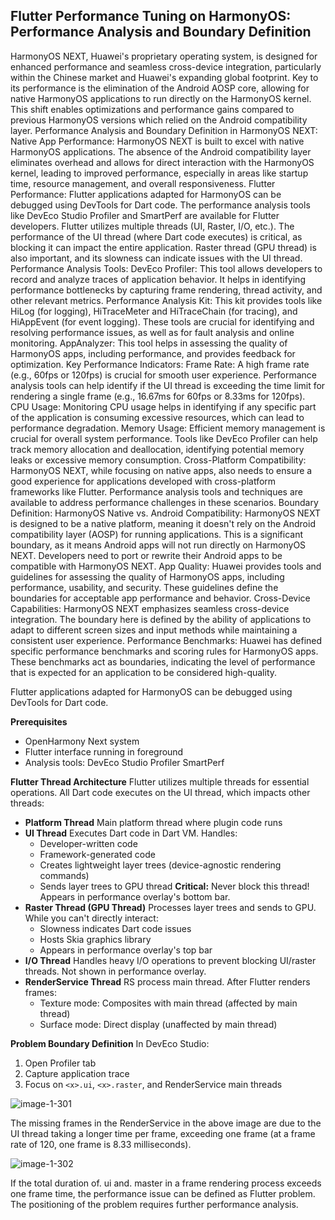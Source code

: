 ##  Flutter Performance Tuning on HarmonyOS: Performance Analysis and Boundary Definition

HarmonyOS NEXT, Huawei's proprietary operating system, is designed for enhanced performance and seamless cross-device integration, particularly within the Chinese market and Huawei's expanding global footprint. Key to its performance is the elimination of the Android AOSP core, allowing for native HarmonyOS applications to run directly on the HarmonyOS kernel. This shift enables optimizations and performance gains compared to previous HarmonyOS versions which relied on the Android compatibility layer. 
Performance Analysis and Boundary Definition in HarmonyOS NEXT:
Native App Performance:
HarmonyOS NEXT is built to excel with native HarmonyOS applications. The absence of the Android compatibility layer eliminates overhead and allows for direct interaction with the HarmonyOS kernel, leading to improved performance, especially in areas like startup time, resource management, and overall responsiveness. 
Flutter Performance:
Flutter applications adapted for HarmonyOS can be debugged using DevTools for Dart code. The performance analysis tools like DevEco Studio Profiler and SmartPerf are available for Flutter developers. Flutter utilizes multiple threads (UI, Raster, I/O, etc.). The performance of the UI thread (where Dart code executes) is critical, as blocking it can impact the entire application. Raster thread (GPU thread) is also important, and its slowness can indicate issues with the UI thread. 
Performance Analysis Tools:
DevEco Profiler: This tool allows developers to record and analyze traces of application behavior. It helps in identifying performance bottlenecks by capturing frame rendering, thread activity, and other relevant metrics. 
Performance Analysis Kit: This kit provides tools like HiLog (for logging), HiTraceMeter and HiTraceChain (for tracing), and HiAppEvent (for event logging). These tools are crucial for identifying and resolving performance issues, as well as for fault analysis and online monitoring. 
AppAnalyzer: This tool helps in assessing the quality of HarmonyOS apps, including performance, and provides feedback for optimization. 
Key Performance Indicators:
Frame Rate: A high frame rate (e.g., 60fps or 120fps) is crucial for smooth user experience. Performance analysis tools can help identify if the UI thread is exceeding the time limit for rendering a single frame (e.g., 16.67ms for 60fps or 8.33ms for 120fps). 
CPU Usage: Monitoring CPU usage helps in identifying if any specific part of the application is consuming excessive resources, which can lead to performance degradation. 
Memory Usage: Efficient memory management is crucial for overall system performance. Tools like DevEco Profiler can help track memory allocation and deallocation, identifying potential memory leaks or excessive memory consumption. 
Cross-Platform Compatibility:
HarmonyOS NEXT, while focusing on native apps, also needs to ensure a good experience for applications developed with cross-platform frameworks like Flutter. Performance analysis tools and techniques are available to address performance challenges in these scenarios. 
Boundary Definition:
HarmonyOS Native vs. Android Compatibility:
HarmonyOS NEXT is designed to be a native platform, meaning it doesn't rely on the Android compatibility layer (AOSP) for running applications. This is a significant boundary, as it means Android apps will not run directly on HarmonyOS NEXT. Developers need to port or rewrite their Android apps to be compatible with HarmonyOS NEXT. 
App Quality:
Huawei provides tools and guidelines for assessing the quality of HarmonyOS apps, including performance, usability, and security. These guidelines define the boundaries for acceptable app performance and behavior. 
Cross-Device Capabilities:
HarmonyOS NEXT emphasizes seamless cross-device integration. The boundary here is defined by the ability of applications to adapt to different screen sizes and input methods while maintaining a consistent user experience. 
Performance Benchmarks:
Huawei has defined specific performance benchmarks and scoring rules for HarmonyOS apps. These benchmarks act as boundaries, indicating the level of performance that is expected for an application to be considered high-quality. 

Flutter applications adapted for HarmonyOS can be debugged using DevTools for Dart code.

**Prerequisites**

- OpenHarmony Next system
- Flutter interface running in foreground
- Analysis tools:
  DevEco Studio Profiler
  SmartPerf

**Flutter Thread Architecture**
Flutter utilizes multiple threads for essential operations. All Dart code executes on the UI thread, which impacts other threads:

- **Platform Thread**
  Main platform thread where plugin code runs
- **UI Thread**
  Executes Dart code in Dart VM. Handles:
  - Developer-written code
  - Framework-generated code
  - Creates lightweight layer trees (device-agnostic rendering commands)
  - Sends layer trees to GPU thread
    ​**Critical:**​ Never block this thread! Appears in performance overlay's bottom bar.
- **Raster Thread (GPU Thread)**
  Processes layer trees and sends to GPU. While you can't directly interact:
  - Slowness indicates Dart code issues
  - Hosts Skia graphics library
  - Appears in performance overlay's top bar
- **I/O Thread**
  Handles heavy I/O operations to prevent blocking UI/raster threads. Not shown in performance overlay.
- **RenderService Thread**
  RS process main thread. After Flutter renders frames:
  - Texture mode: Composites with main thread (affected by main thread)
  - Surface mode: Direct display (unaffected by main thread)

**Problem Boundary Definition**
In DevEco Studio:

1. Open Profiler tab
2. Capture application trace
3. Focus on `<x>.ui`, `<x>.raster`, and RenderService main threads


![image-1-301](https://p.ipic.vip/dh0ed2.png)


The missing frames in the RenderService in the above image are due to the UI thread taking a longer time per frame, exceeding one frame (at a frame rate of 120, one frame is 8.33 milliseconds).

![image-1-302](https://p.ipic.vip/pmgebf.png)


If the total duration of<x>. ui and<x>. master in a frame rendering process exceeds one frame time, the performance issue can be defined as Flutter problem. The positioning of the problem requires further performance analysis.
